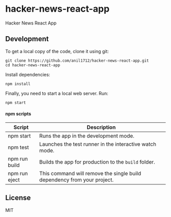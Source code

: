 # hacker-news-react-app

Hacker News React App

## Development

To get a local copy of the code, clone it using git:

```
git clone https://github.com/anil1712/hacker-news-react-app.git
cd hacker-news-react-app
```

Install dependencies:

```
npm install
```

Finally, you need to start a local web server. Run:

```
npm start
```

#### npm scripts

| Script        | Description                                                             |
| ------------- | ----------------------------------------------------------------------- |
| npm start     | Runs the app in the development mode.                                   |
| npm test      | Launches the test runner in the interactive watch mode.                 |
| npm run build | Builds the app for production to the `build` folder.                    |
| npm run eject | This command will remove the single build dependency from your project. |

## License

MIT
